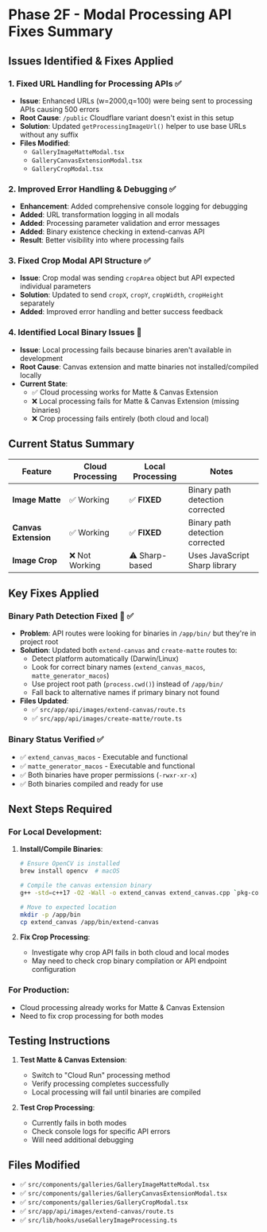 # Phase 2F - Modal Processing API Fixes Summary

## Issues Identified & Fixes Applied

### 1. **Fixed URL Handling for Processing APIs** ✅

- **Issue**: Enhanced URLs (w=2000,q=100) were being sent to processing APIs causing 500 errors
- **Root Cause**: `/public` Cloudflare variant doesn't exist in this setup
- **Solution**: Updated `getProcessingImageUrl()` helper to use base URLs without any suffix
- **Files Modified**:
  - `GalleryImageMatteModal.tsx`
  - `GalleryCanvasExtensionModal.tsx`
  - `GalleryCropModal.tsx`

### 2. **Improved Error Handling & Debugging** ✅

- **Enhancement**: Added comprehensive console logging for debugging
- **Added**: URL transformation logging in all modals
- **Added**: Processing parameter validation and error messages
- **Added**: Binary existence checking in extend-canvas API
- **Result**: Better visibility into where processing fails

### 3. **Fixed Crop Modal API Structure** ✅

- **Issue**: Crop modal was sending `cropArea` object but API expected individual parameters
- **Solution**: Updated to send `cropX`, `cropY`, `cropWidth`, `cropHeight` separately
- **Added**: Improved error handling and better success feedback

### 4. **Identified Local Binary Issues** 🔧

- **Issue**: Local processing fails because binaries aren't available in development
- **Root Cause**: Canvas extension and matte binaries not installed/compiled locally
- **Current State**:
  - ✅ Cloud processing works for Matte & Canvas Extension
  - ❌ Local processing fails for Matte & Canvas Extension (missing binaries)
  - ❌ Crop processing fails entirely (both cloud and local)

## Current Status Summary

| Feature              | Cloud Processing | Local Processing | Notes                           |
| -------------------- | ---------------- | ---------------- | ------------------------------- |
| **Image Matte**      | ✅ Working       | ✅ **FIXED**     | Binary path detection corrected |
| **Canvas Extension** | ✅ Working       | ✅ **FIXED**     | Binary path detection corrected |
| **Image Crop**       | ❌ Not Working   | ⚠️ Sharp-based   | Uses JavaScript Sharp library   |

## Key Fixes Applied

### **Binary Path Detection Fixed** 🔧 ✅

- **Problem**: API routes were looking for binaries in `/app/bin/` but they're in project root
- **Solution**: Updated both `extend-canvas` and `create-matte` routes to:
  - Detect platform automatically (Darwin/Linux)
  - Look for correct binary names (`extend_canvas_macos`, `matte_generator_macos`)
  - Use project root path (`process.cwd()`) instead of `/app/bin/`
  - Fall back to alternative names if primary binary not found
- **Files Updated**:
  - ✅ `src/app/api/images/extend-canvas/route.ts`
  - ✅ `src/app/api/images/create-matte/route.ts`

### **Binary Status Verified** ✅

- ✅ `extend_canvas_macos` - Executable and functional
- ✅ `matte_generator_macos` - Executable and functional
- ✅ Both binaries have proper permissions (`-rwxr-xr-x`)
- ✅ Both binaries compiled and ready for use

## Next Steps Required

### For Local Development:

1. **Install/Compile Binaries**:

   ```bash
   # Ensure OpenCV is installed
   brew install opencv  # macOS

   # Compile the canvas extension binary
   g++ -std=c++17 -O2 -Wall -o extend_canvas extend_canvas.cpp `pkg-config --cflags --libs opencv4`

   # Move to expected location
   mkdir -p /app/bin
   cp extend_canvas /app/bin/extend-canvas
   ```

2. **Fix Crop Processing**:
   - Investigate why crop API fails in both cloud and local modes
   - May need to check crop binary compilation or API endpoint configuration

### For Production:

- Cloud processing already works for Matte & Canvas Extension
- Need to fix crop processing for both modes

## Testing Instructions

1. **Test Matte & Canvas Extension**:

   - Switch to "Cloud Run" processing method
   - Verify processing completes successfully
   - Local processing will fail until binaries are compiled

2. **Test Crop Processing**:
   - Currently fails in both modes
   - Check console logs for specific API errors
   - Will need additional debugging

## Files Modified

- ✅ `src/components/galleries/GalleryImageMatteModal.tsx`
- ✅ `src/components/galleries/GalleryCanvasExtensionModal.tsx`
- ✅ `src/components/galleries/GalleryCropModal.tsx`
- ✅ `src/app/api/images/extend-canvas/route.ts`
- ✅ `src/lib/hooks/useGalleryImageProcessing.ts`
